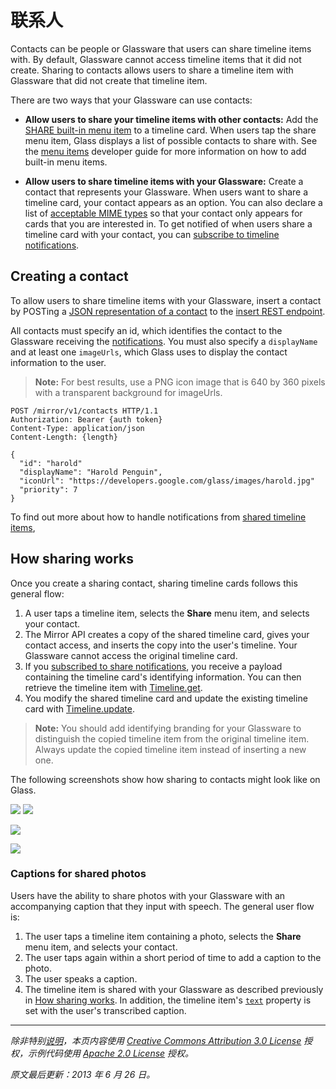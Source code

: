 联系人
==========

Contacts can be people or Glassware that users can share timeline items with. 
By default, Glassware cannot access timeline items that it did not create. 
Sharing to contacts allows users to share a timeline item with Glassware 
that did not create that timeline item.

There are two ways that your Glassware can use contacts:

* **Allow users to share your timeline items with other contacts:** Add the 
  [SHARE built-in menu item](reference/timeline/insert.md#menuItems.action) 
  to a timeline card. When users tap the share menu item, Glass displays a 
  list of possible contacts to share with. See the [menu items](menu-items.md#内建菜单项) 
  developer guide for more information on how to add built-in menu items.

* **Allow users to share timeline items with your Glassware:** Create a contact 
  that represents your Glassware. When users want to share a timeline card, 
  your contact appears as an option. You can also declare a list of 
  [acceptable MIME types](reference/contacts.md#acceptTypes) so that your contact 
  only appears for cards that you are interested in. To get notified of when 
  users share a timeline card with your contact, you can 
  [subscribe to timeline notifications](subscriptions.md#分享图片).


## Creating a contact

To allow users to share timeline items with your Glassware, insert a contact by 
POSTing a [JSON representation of a contact](reference/contacts) to the 
[insert REST endpoint](reference/contacts/insert.md).

All contacts must specify an id, which identifies the contact to the Glassware 
receiving the [notifications](subscriptions.md). You must also specify a 
`displayName` and at least one `imageUrls`, which Glass uses to display the 
contact information to the user.

> **Note:** For best results, use a PNG icon image that is 640 by 360 pixels 
  with a transparent background for imageUrls.
  
```http
POST /mirror/v1/contacts HTTP/1.1
Authorization: Bearer {auth token}
Content-Type: application/json
Content-Length: {length}

{
  "id": "harold"
  "displayName": "Harold Penguin",
  "iconUrl": "https://developers.google.com/glass/images/harold.jpg"
  "priority": 7
}
```

To find out more about how to handle notifications from [shared timeline items](subscriptions.md#分享图片),


## How sharing works

Once you create a sharing contact, sharing timeline cards follows this general flow:

1. A user taps a timeline item, selects the **Share** menu item, and selects your contact.
2. The Mirror API creates a copy of the shared timeline card, gives your contact access, 
   and inserts the copy into the user's timeline. Your Glassware cannot access the original 
   timeline card.
3. If you [subscribed to share notifications](subscriptions.md#分享图片), you receive a 
   payload containing the timeline card's identifying information. You can then retrieve 
   the timeline item with [Timeline.get](reference/timeline/get.md).
4. You modify the shared timeline card and update the existing timeline card with 
   [Timeline.update](reference/timeline/update.md).

> **Note:** You should add identifying branding for your Glassware to distinguish the copied timeline item from the original timeline item. Always update the copied timeline item instead of inserting a new one.

The following screenshots show how sharing to contacts might look like on Glass.

![](https://developers.google.com/glass/images/glass-screens/clock_320.png)
![](https://developers.google.com/glass/images/glass-screens/hybrid_bundle_flowers_1_320.png)

![](https://developers.google.com/glass/images/glass-screens/hello_world_320.png)

![](https://developers.google.com/glass/images/glass-screens/contact_friends_gplus_320.jpg)

### Captions for shared photos

Users have the ability to share photos with your Glassware with an accompanying caption that they input with speech. The general user flow is:

1. The user taps a timeline item containing a photo, selects the **Share** menu item, and selects your contact.
2. The user taps again within a short period of time to add a caption to the photo.
3. The user speaks a caption.
4. The timeline item is shared with your Glassware as described previously in [How sharing works](#). In addition, the timeline item's [`text`](reference/timeline.md#text) property is set with the user's transcribed caption.

----------

_除非特别[说明](https://developers.google.com/readme/policies)，本页内容使用 [Creative Commons Attribution 3.0 License](http://creativecommons.org/licenses/by/3.0/) 授权，示例代码使用 [Apache 2.0 License](http://www.apache.org/licenses/LICENSE-2.0) 授权。_

_原文最后更新：2013 年 6 月 26 日。_
